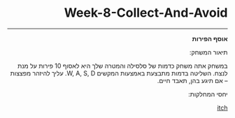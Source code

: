 <div dir="rtl">

# Week-8-Collect-And-Avoid
----
**אוסף הפירות**

תיאור המשחק:

במשחק אתה משחק כדמות של סלסילה והמטרה שלך היא לאסוף 10 פירות על מנת לנצח.
השליטה בדמות מתבצעת באמצעות המקשים W, A, S, D.
עליך להיזהר מפצצות – אם תיגע בהן, תאבד חיים.

יחסי המחלקות:


[itch](https://ronylevy1.itch.io/week-8-collectavoid)



</div>